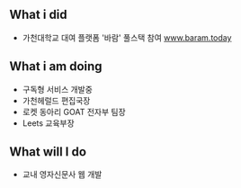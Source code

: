 ## What i did
- 가천대학교 대여 플랫폼 '바람' 풀스택 참여 www.baram.today

## What i am doing
- 구독형 서비스 개발중
- 가천헤럴드 편집국장
- 로켓 동아리 GOAT 전자부 팀장
- Leets 교육부장
 
## What will I do
- 교내 영자신문사 웹 개발
